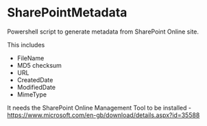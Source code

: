 # SharePointMetadata
Powershell script to generate metadata from SharePoint Online site.

This includes 

- FileName
- MD5 checksum
- URL
- CreatedDate
- ModifiedDate
- MimeType

It needs the SharePoint Online Management Tool to be installed - https://www.microsoft.com/en-gb/download/details.aspx?id=35588




